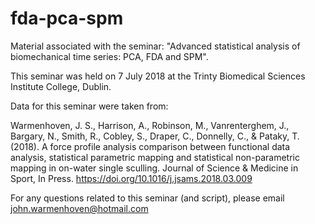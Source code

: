 # fda-pca-spm
Material associated with the seminar: "Advanced statistical analysis of biomechanical time series: PCA, FDA and SPM".

This seminar was held on 7 July 2018 at the Trinty Biomedical Sciences Institute College, Dublin.

Data for this seminar were taken from:

Warmenhoven, J. S., Harrison, A., Robinson, M., Vanrenterghem, J., Bargary, N., Smith, R., Cobley, S., Draper, C., Donnelly, C., & Pataky, T. (2018). A force profile analysis comparison between functional data analysis, statistical parametric mapping and statistical non-parametric mapping in on-water single sculling. Journal of Science & Medicine in Sport, In Press. https://doi.org/10.1016/j.jsams.2018.03.009

For any questions related to this seminar (and script), please email john.warmenhoven@hotmail.com

